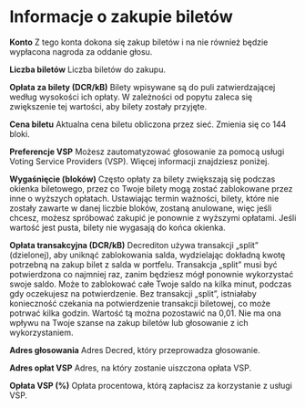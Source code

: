 # Informacje o zakupie biletów

**Konto**  Z tego konta dokona się zakup biletów i na nie również będzie wypłacona nagroda za oddanie głosu.

**Liczba biletów** Liczba biletów do zakupu.

**Opłata za bilety (DCR/kB)** Bilety wpisywane są do puli zatwierdzającej według wysokości ich opłaty. W zależności od popytu zaleca się zwiększenie tej wartości, aby bilety zostały przyjęte.

**Cena biletu** Aktualna cena biletu obliczona przez sieć. Zmienia się co 144 bloki.

**Preferencje VSP** Możesz zautomatyzować głosowanie za pomocą usługi Voting Service Providers (VSP). Więcej informacji znajdziesz poniżej.

**Wygaśnięcie (bloków)** Często opłaty za bilety zwiększają się podczas okienka biletowego, przez co Twoje bilety mogą zostać zablokowane przez inne o wyższych opłatach. Ustawiając termin ważności, bilety, które nie zostały zawarte w danej liczbie bloków, zostaną anulowane, więc jeśli chcesz, możesz spróbować zakupić je ponownie z wyższymi opłatami. Jeśli wartość jest pusta, bilety nie wygasają do końca okienka.

**Opłata transakcyjna (DCR/kB)** Decrediton używa transakcji „split” (dzielonej), aby uniknąć zablokowania salda, wydzielając dokładną kwotę potrzebną na zakup bilet z salda w portfelu. Transakcja „split” musi być potwierdzona co najmniej raz, zanim będziesz mógł ponownie wykorzystać swoje saldo. Może to zablokować całe Twoje saldo na kilka minut, podczas gdy oczekujesz na potwierdzenie. Bez transakcji „split”, istniałaby konieczność czekania na potwierdzenie transakcji biletowej, co może potrwać kilka godzin. Wartość tą można pozostawić na 0,01. Nie ma ona wpływu na Twoje szanse na zakup biletów lub głosowanie z ich wykorzystaniem.

**Adres głosowania** Adres Decred, który przeprowadza głosowanie.

**Adres opłat VSP** Adres, na który zostanie uiszczona opłata VSP.

**Opłata VSP (%)** Opłata procentowa, którą zapłacisz za korzystanie z usługi VSP.
